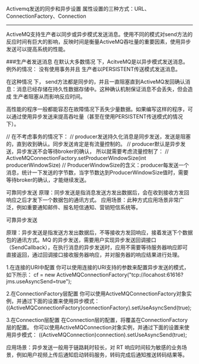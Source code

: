 Activemq发送的同步和异步设置
属性设置的三种方式：URL、ConnectionFactory、Connection

---------------------------------------------------------------------------------------------------------------------
ActiveMQ支持生产者以同步或异步模式发送消息。使用不同的模式对send方法的反应时间有巨大的影响，反映时间是衡量ActiveMQ吞吐量的重要因素，使用异步发送可以提高系统的性能。

###生产者发送消息 在默认大多数情况 下，AcitveMQ是以异步模式发送消息。
例外的情况： 没有使用事务并且 生产者以PERSISTENT传送模式发送消息。

在这种情况 下， send方法都是同步的，并且一直阻塞直到ActiveMQ发回确认消息：消息已经存储在持久性数据存储中。这种确认机制保证消息不会丢失，但会造成 生产者阻塞从而影响反应时间。

高性能的程序一般都能容忍在故障情况下丢失少量数据。如果编写这样的程序，可以通过使用异步发送来提高吞吐量（甚至在使用PERSISTENT传送模式的情况下）。


// 在不考虑事务的情况下：
// producer发送持久化消息是同步发送，发送是阻塞的，直到收到确认。同步发送肯定是有流量控制的。
// producer默认是异步发送，异步发送不会等待broker的确认， 所以就需要考虑流量控制了：
// ActiveMQConnectionFactory.setProducerWindowSize(int producerWindowSize)
// ProducerWindowSize的含义：producer每发送一个消息，统计一下发送的字节数，当字节数达到ProducerWindowSize值时，需要等待broker的确认，才能继续发送。




可靠同步发送 
原理：同步发送是指消息发送方发出数据后，会在收到接收方发回响应之后才发下一个数据包的通讯方式。 
应用场景：此种方式应用场景非常广泛，例如重要通知邮件、报名短信通知、营销短信系统等。 



可靠异步发送 

原理：异步发送是指发送方发出数据后，不等接收方发回响应，接着发送下个数据包的通讯方式。MQ 的异步发送，需要用户实现异步发送回调接口（SendCallback），在执行消息的异步发送时，应用不需要等待服务器响应即可直接返回，通过回调接口接收服务器响应，并对服务器的响应结果进行处理。 

1.在连接的URI中配置 
你可以使用连接的URI支持的参数来配置异步发送的模式，如下所示： 
cf = new ActiveMQConnectionFactory("tcp://locahost:61616?jms.useAsyncSend=true");  

2.在ConnectionFactory层配置 
你可以使用ActiveMQConnectionFactory对象实例，并通过下面的设置来使用异步模式： 
((ActiveMQConnectionFactory)connectionFactory).setUseAsyncSend(true);  

3.在Connection层配置 
在Connection层的配置，将覆盖在ConnectionFactory层的配置。 
你可以使用ActiveMQConnection对象实例，并通过下面的设置来使用异步模式： 
((ActiveMQConnection)connection).setUseAsyncSend(true);  

应用场景：异步发送一般用于链路耗时较长，对 RT 响应时间较为敏感的业务场景，例如用户视频上传后通知启动转码服务，转码完成后通知推送转码结果等。 







